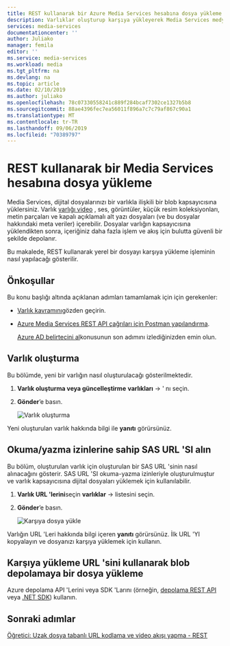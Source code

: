 ```yaml
---
title: REST kullanarak bir Azure Media Services hesabına dosya yükleme | Microsoft Docs
description: Varlıklar oluşturup karşıya yükleyerek Media Services medya içeriğini nasıl alabileceğinizi öğrenin.
services: media-services
documentationcenter: ''
author: Juliako
manager: femila
editor: ''
ms.service: media-services
ms.workload: media
ms.tgt_pltfrm: na
ms.devlang: na
ms.topic: article
ms.date: 02/10/2019
ms.author: juliako
ms.openlocfilehash: 78c07330558241c889f284bcaf7302ce1327b5b8
ms.sourcegitcommit: 88ae4396fec7ea56011f896a7c7c79af867c90a1
ms.translationtype: MT
ms.contentlocale: tr-TR
ms.lasthandoff: 09/06/2019
ms.locfileid: "70389797"
---
```

# <a name="upload-files-into-a-media-services-account-using-rest"></a>REST kullanarak bir Media Services hesabına dosya yükleme

Media Services, dijital dosyalarınızı bir varlıkla ilişkili bir blob kapsayıcısına yüklersiniz. Varlık [varlığı video](https://docs.microsoft.com/rest/api/media/operations/asset) , ses, görüntüler, küçük resim koleksiyonları, metin parçaları ve kapalı açıklamalı alt yazı dosyaları (ve bu dosyalar hakkındaki meta veriler) içerebilir. Dosyalar varlığın kapsayıcısına yüklendikten sonra, içeriğiniz daha fazla işlem ve akış için bulutta güvenli bir şekilde depolanır.

Bu makalede, REST kullanarak yerel bir dosyayı karşıya yükleme işleminin nasıl yapılacağı gösterilir.

## <a name="prerequisites"></a>Önkoşullar

Bu konu başlığı altında açıklanan adımları tamamlamak için için gerekenler:

- [Varlık kavramını](assets-concept.md)gözden geçirin.
- [Azure Media Services REST API çağrıları için Postman yapılandırma](media-rest-apis-with-postman.md).
    
    [Azure AD belirtecini al](media-rest-apis-with-postman.md#get-azure-ad-token)konusunun son adımını izlediğinizden emin olun. 

## <a name="create-an-asset"></a>Varlık oluşturma

Bu bölümde, yeni bir varlığın nasıl oluşturulacağı gösterilmektedir.

1. **Varlık oluşturma veya güncelleştirme** **varlıkları** -> ' nı seçin.
2. **Gönder**’e basın.

    ![Varlık oluşturma](./media/upload-files/postman-create-asset.png)

Yeni oluşturulan varlık hakkında bilgi ile **yanıtı** görürsünüz.

## <a name="get-a-sas-url-with-read-write-permissions"></a>Okuma/yazma izinlerine sahip SAS URL 'SI alın 

Bu bölüm, oluşturulan varlık için oluşturulan bir SAS URL 'sinin nasıl alınacağını gösterir. SAS URL 'SI okuma-yazma izinleriyle oluşturulmuştur ve varlık kapsayıcısına dijital dosyaları yüklemek için kullanılabilir.

1. **Varlık URL 'lerini**seçin **varlıklar** -> listesini seçin.
2. **Gönder**’e basın.

    ![Karşıya dosya yükle](./media/upload-files/postman-create-sas-locator.png)

Varlığın URL 'Leri hakkında bilgi içeren **yanıtı** görürsünüz. İlk URL 'YI kopyalayın ve dosyanızı karşıya yüklemek için kullanın.

## <a name="upload-a-file-to-blob-storage-using-the-upload-url"></a>Karşıya yükleme URL 'sini kullanarak blob depolamaya bir dosya yükleme

Azure depolama API 'Lerini veya SDK 'Larını (örneğin, [depolama REST API](../../storage/common/storage-rest-api-auth.md) veya [.NET SDK](../../storage/blobs/storage-quickstart-blobs-dotnet.md)) kullanın.

## <a name="next-steps"></a>Sonraki adımlar

[Öğretici: Uzak dosya tabanlı URL kodlama ve video akışı yapma - REST](stream-files-tutorial-with-rest.md)
